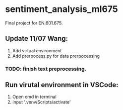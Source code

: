 # sentiment_analysis_ml675
Final project for EN.601.675. 

## Update 11/07 Wang:
1. Add virtual environment
2. Add prerpocess.py for data prerpocessing

### TODO: finish text preprocessing.

## Run virutal environment in VSCode:
1. Open cmd in terminal
2. input '.venv/Scripts/activate'
